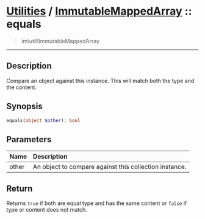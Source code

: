 # [Utilities](util.md) / [ImmutableMappedArray](util-ImmutableMappedArray.md) :: equals
 > im\util\ImmutableMappedArray
____

## Description
Compare an object against this instance.
This will match both the type and the content.

## Synopsis
```php
equals(object $other): bool
```

## Parameters
| Name | Description |
| :--- | :---------- |
| other | An object to compare against this collection instance. |

## Return
Returns `true` if both are equal type and has the same content
or `false` if type or content does not match.
